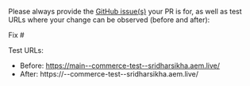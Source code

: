 Please always provide the [GitHub issue(s)](../issues) your PR is for, as well as test URLs where your change can be observed (before and after):

Fix #<gh-issue-id>

Test URLs:
- Before: https://main--commerce-test--sridharsikha.aem.live/
- After: https://<branch>--commerce-test--sridharsikha.aem.live/
